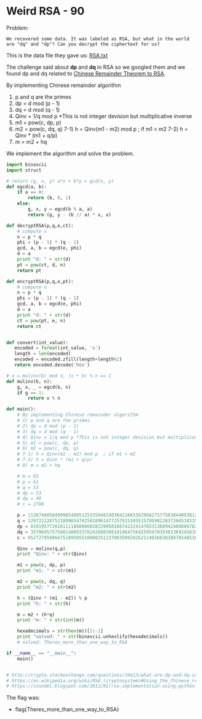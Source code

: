 # Weird RSA - 90
Problem:
```
We recovered some data. It was labeled as RSA, but what in the world are "dq" and "dp"? Can you decrypt the ciphertext for us?
```
This is the data file they gave us: [RSA.txt](kapifiles/RSA.txt)

The challenge said about **dp** and **dq** in RSA so we googled them and we found dp and dq related to [Chinese Remainder Theorem to RSA](https://en.wikipedia.org/wiki/RSA_(cryptosystem)#Using_the_Chinese_remainder_algorithm). 

By implementing Chinese remainder algorithm
1) p and q are the primes
2) dp = d mod (p - 1)
3) dq = d mod (q - 1)
4) Qinv = 1/q mod p *This is not integer devision but multiplicative inverse
5) m1 = pow(c, dp, p)
6) m2 = pow(c, dq, q)
7-1) h = Qinv(m1 - m2) mod p  ; if m1 < m2
7-2) h = Qinv * (m1 + q/p) 
8) m = m2 + hq

We implement the algorithm and solve the problem.
```python
import binascii
import struct

# return (g, x, y) a*x + b*y = gcd(x, y)
def egcd(a, b):
    if a == 0:
        return (b, 0, 1)
    else:
        g, x, y = egcd(b % a, a)
        return (g, y - (b // a) * x, x)

def decryptRSA(p,q,e,ct):
	# compute n
	n = p * q
	phi = (p - 1) * (q - 1)	
	gcd, a, b = egcd(e, phi)
	d = a
	print "d: " + str(d)
	pt = pow(ct, d, n)
	return pt

def encryptRSA(p,q,e,pt):
	# compute n
	n = p * q
	phi = (p - 1) * (q - 1)
	gcd, a, b = egcd(e, phi)
	d = a
	print "d: " + str(d)
	ct = pow(pt, e, n)
	return ct


def convert(int_value):
   encoded = format(int_value, 'x')
   length = len(encoded)
   encoded = encoded.zfill(length+length%2)
   return encoded.decode('hex')

# x = mulinv(b) mod n, (x * b) % n == 1
def mulinv(b, n):
    g, x, _ = egcd(b, n)
    if g == 1:
        return x % n

def main():
	# By implementing Chinese remainder algorithm
	# 1) p and q are the primes
	# 2) dp = d mod (p - 1)
	# 3) dq = d mod (q - 1)
	# 4) Qinv = 1/q mod p *This is not integer devision but multiplicative inverse
	# 5) m1 = pow(c, dp, p)
	# 6) m2 = pow(c, dq, q)
	# 7-1) h = Qinv(m1 - m2) mod p  ; if m1 < m2
	# 7-2) h = Qinv * (m1 + q/p) 
	# 8) m = m2 + hq

	# m = 65
	# p = 61
	# q = 53
	# dp = 53
	# dq = 49
	# c = 2790

	p = 11387480584909854985125335848240384226653929942757756384489381242206157197986555243995335158328781970310603060671486688856263776452654268043936036556215243
	q = 12972222875218086547425818961477257915105515705982283726851833508079600460542479267972050216838604649742870515200462359007315431848784163790312424462439629
	dp = 8191957726161111880866028229950166742224147653136894248088678244548815086744810656765529876284622829884409590596114090872889522887052772791407131880103961
	dq = 3570695757580148093370242608506191464756425954703930236924583065811730548932270595568088372441809535917032142349986828862994856575730078580414026791444659
	c = 95272795986475189505518980251137003509292621140166383887854853863720692420204142448424074834657149326853553097626486371206617513769930277580823116437975487148956107509247564965652417450550680181691869432067892028368985007229633943149091684419834136214793476910417359537696632874045272326665036717324623992885

	Qinv = mulinv(q,p)
	print "Qinv: " + str(Qinv)

	m1 = pow(c, dp, p)
	print "m1: " + str(m1)

	m2 = pow(c, dq, q)
	print "m2: " + str(m2)

	h = (Qinv * (m1 - m2)) % p
	print "h: " + str(h)

	m = m2 + (h*q)
	print "m: " + str(int(m))

	hexadecimals = str(hex(m))[2:-1]
	print "solved: " + str(binascii.unhexlify(hexadecimals))
	# solved: Theres_more_than_one_way_to_RSA

if __name__ == "__main__":
	main()


# http://crypto.stackexchange.com/questions/19413/what-are-dp-and-dq-in-encryption-by-rsa-in-c
# https://en.wikipedia.org/wiki/RSA_(cryptosystem)#Using_the_Chinese_remainder_algorithm
# https://zzundel.blogspot.com/2011/02/rsa-implementation-using-python.html
```

The flag was:
* flag{Theres_more_than_one_way_to_RSA}
